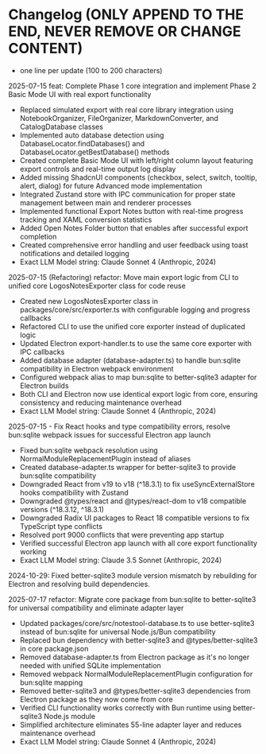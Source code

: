 # Changelog (ONLY APPEND TO THE END, NEVER REMOVE OR CHANGE CONTENT)
- one line per update (100 to 200 characters)

2025-07-15 feat: Complete Phase 1 core integration and implement Phase 2 Basic Mode UI with real export functionality
- Replaced simulated export with real core library integration using NotebookOrganizer, FileOrganizer, MarkdownConverter, and CatalogDatabase classes
- Implemented auto database detection using DatabaseLocator.findDatabases() and DatabaseLocator.getBestDatabase() methods  
- Created complete Basic Mode UI with left/right column layout featuring export controls and real-time output log display
- Added missing ShadcnUI components (checkbox, select, switch, tooltip, alert, dialog) for future Advanced mode implementation
- Integrated Zustand store with IPC communication for proper state management between main and renderer processes
- Implemented functional Export Notes button with real-time progress tracking and XAML conversion statistics
- Added Open Notes Folder button that enables after successful export completion
- Created comprehensive error handling and user feedback using toast notifications and detailed logging
- Exact LLM Model string: Claude Sonnet 4 (Anthropic, 2024)

2025-07-15 (Refactoring) refactor: Move main export logic from CLI to unified core LogosNotesExporter class for code reuse
- Created new LogosNotesExporter class in packages/core/src/exporter.ts with configurable logging and progress callbacks
- Refactored CLI to use the unified core exporter instead of duplicated logic
- Updated Electron export-handler.ts to use the same core exporter with IPC callbacks
- Added database adapter (database-adapter.ts) to handle bun:sqlite compatibility in Electron webpack environment
- Configured webpack alias to map bun:sqlite to better-sqlite3 adapter for Electron builds
- Both CLI and Electron now use identical export logic from core, ensuring consistency and reducing maintenance overhead
- Exact LLM Model string: Claude Sonnet 4 (Anthropic, 2024) 

2025-07-15 - Fix React hooks and type compatibility errors, resolve bun:sqlite webpack issues for successful Electron app launch
- Fixed bun:sqlite webpack resolution using NormalModuleReplacementPlugin instead of aliases
- Created database-adapter.ts wrapper for better-sqlite3 to provide bun:sqlite compatibility
- Downgraded React from v19 to v18 (^18.3.1) to fix useSyncExternalStore hooks compatibility with Zustand
- Downgraded @types/react and @types/react-dom to v18 compatible versions (^18.3.12, ^18.3.1)
- Downgraded Radix UI packages to React 18 compatible versions to fix TypeScript type conflicts
- Resolved port 9000 conflicts that were preventing app startup
- Verified successful Electron app launch with all core export functionality working
- Exact LLM Model string: Claude 3.5 Sonnet (Anthropic, 2024) 

2024-10-29: Fixed better-sqlite3 module version mismatch by rebuilding for Electron and resolving build dependencies.

2025-07-17 refactor: Migrate core package from bun:sqlite to better-sqlite3 for universal compatibility and eliminate adapter layer
- Updated packages/core/src/notestool-database.ts to use better-sqlite3 instead of bun:sqlite for universal Node.js/Bun compatibility
- Replaced bun dependency with better-sqlite3 and @types/better-sqlite3 in core package.json
- Removed database-adapter.ts from Electron package as it's no longer needed with unified SQLite implementation
- Removed webpack NormalModuleReplacementPlugin configuration for bun:sqlite mapping
- Removed better-sqlite3 and @types/better-sqlite3 dependencies from Electron package as they now come from core
- Verified CLI functionality works correctly with Bun runtime using better-sqlite3 Node.js module
- Simplified architecture eliminates 55-line adapter layer and reduces maintenance overhead
- Exact LLM Model string: Claude Sonnet 4 (Anthropic, 2024) 